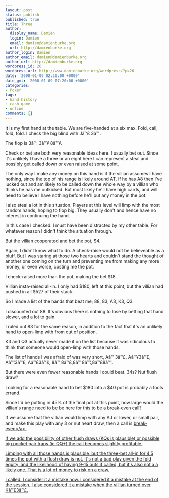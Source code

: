 ```yaml
---
layout: post
status: publish
published: true
title: Three
author:
  display_name: Damien
  login: Damien
  email: damien@damienburke.org
  url: http://damienburke.org
author_login: Damien
author_email: damien@damienburke.org
author_url: http://damienburke.org
wordpress_id: 26
wordpress_url: http://www.damienburke.org/wordpress/?p=26
date: '2008-01-09 02:20:00 +0000'
date_gmt: '2008-01-09 07:20:00 +0000'
categories:
- Poker
tags:
- hand history
- cash game
- online
comments: []
---
```

<p>It is my first hand at the table. We are five-handed at a six max. Fold, call, fold, fold. I check the big blind with J&acirc;&trade;&pound; 3&acirc;&trade;&nbsp;.</p>
<p>The flop is 3&acirc;&trade;&brvbar; 3&acirc;&trade;&yen; 8&acirc;&trade;&yen;.</p>
<p>Check or bet are both very reasonable ideas here. I usually bet out. Since it's unlikely I have a three or an eight here I can represent a steal and possibly get called down or even raised at some point.</p>
<p>The only way I make any money on this hand is if the villian assumes I have nothing, since the top of his range is likely around AT. If he has A8 then I've lucked out and am likely to be called down the whole way by a villian who thinks he has me outkicked. But most likely he'll have high cards, and will need to believe I have nothing before he'll put any money in the pot.</p>
<p>I also steal a lot in this situation. Players at this level will limp with the most random hands, hoping to flop big. They usually don't and hence have no interest in continuing the hand.</p>
<p>In this case I checked. I must have been distracted by my other table. For whatever reason I didn't think the situation through.</p>
<p>But the villian cooperated and bet the pot, $4.</p>
<p>Again, I didn't know what to do. A check-raise would not be believeable as a bluff. But I was staring at those two hearts and couldn't stand the thought of another one coming on the turn and preventing me from making any more money, or even worse, costing me the pot.</p>
<p>I check-raised more than the pot, making the bet $18.</p>
<p>Villian insta-raised all-in. I only had $180, left at this point, but the villian had pushed in all $527 of their stack.</p>
<p>So I made a list of the hands that beat me; 88, 83, A3, K3, Q3.</p>
<p>I discounted out 88. It's obvious there is nothing to lose by betting that hand slower, and a lot to gain.</p>
<p>I ruled out 83 for the same reason, in addition to the fact that it's an unlikely hand to open-limp with from out of position.</p>
<p>K3 and Q3 actually never made it on the list because it was ridiculous to think that someone would open-limp with those hands.</p>
<p>The list of hands I was afraid of was very short, A&acirc;&trade;&nbsp;3&acirc;&trade;&pound;, A&acirc;&trade;&yen;3&acirc;&trade;&pound;, A&acirc;&trade;&brvbar;3&acirc;&trade;&pound;, A&acirc;&trade;&pound;3&acirc;&trade;&pound;, 8&acirc;&trade;&nbsp;8&acirc;&trade;&pound;,8&acirc;&trade;&nbsp;8&acirc;&trade;&brvbar;,8&acirc;&trade;&pound;8&acirc;&trade;&brvbar;.</p>
<p>But there were even fewer reasonable hands I could beat. 34s? Nut flush draw?</p>
<p>Looking for a reasonable hand to bet $180 into a $40 pot is probably a fools errand.</p>
<p>Since I'd be putting in 45% of the final pot at this point, how large would the villian's range need to be be here for this to be a break-even call?</p>
<p>If we assume that the villian would limp with any AJ or lower, or small pair, and make this play with any 3 or nut heart draw, then a call is <a href="http:&#47;&#47;www.notedpokerauthority.com&#47;poker-tools?ql=48a042039d52">break-even<&#47;a>.</p>
<p>If we add the possibility of other flush draws (KQs is plausible) or possible big pocket pair traps (ie QQ+) the call becomes slightly profitable.</p>
<p>Limping with all those hands is plausible, but the three-bet all-in for 4.5 times the pot with a flush draw is not. It's not a bad play given the fold equity, and the likelihood of having 9-15 outs if called, but it's also not a a likely one. That is a lot of money to risk on a draw.</p>
<p>I called. I consider it a mistake now. I considered it a mistake at the end of the session. I also considered it a mistake when the villian turned over K&acirc;&trade;&pound;3&acirc;&trade;&pound;.</p>
